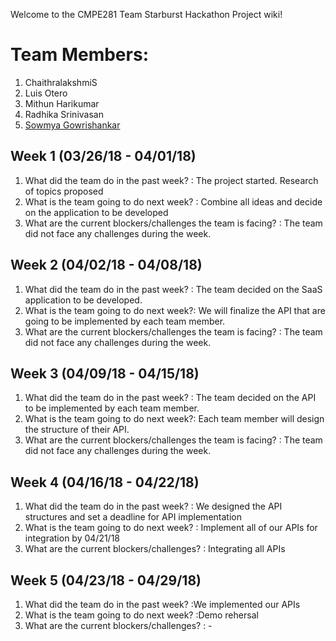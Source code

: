 Welcome to the CMPE281 Team Starburst Hackathon Project wiki!

# Team Members:
1) ChaithralakshmiS
2) Luis Otero
3) Mithun Harikumar
4) Radhika Srinivasan
5) [Sowmya Gowrishankar](https://github.com/sowmyagowri)


## Week 1 (03/26/18 - 04/01/18)

1. What did the team do in the past week? : The project started. Research of topics proposed
2. What is the team going to do next week? : Combine all ideas and decide on the application to be developed
3. What are the current blockers/challenges the team is facing? : The team did not face any challenges during the week.

## Week 2 (04/02/18 - 04/08/18)
1. What did the team do in the past week? : The team decided on the SaaS application to be developed.
2. What is the team going to do next week?: We will finalize the API that are going to be implemented by each team member.
3. What are the current blockers/challenges the team is facing? : The team did not face any challenges during the week.

## Week 3 (04/09/18 - 04/15/18)
1. What did the team do in the past week? : The team decided on the API to be implemented by each team member.
2. What is the team going to do next week?: Each team member will design the structure of their API.
3. What are the current blockers/challenges the team is facing? : The team did not face any challenges during the week.

## Week 4 (04/16/18 - 04/22/18)
1. What did the team do in the past week? : We designed the API structures and set a deadline for API implementation
2. What is the team going to do next week? : Implement all of our APIs for integration by 04/21/18
3. What are the current blockers/challenges? : Integrating all APIs

## Week 5 (04/23/18 - 04/29/18)
1. What did the team do in the past week? :We implemented our APIs 
2. What is the team going to do next week? :Demo rehersal
3. What are the current blockers/challenges? : -
